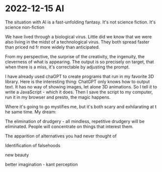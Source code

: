 # 2022-12-15 AI

The situation with AI is a fast-unfolding fantasy. It's not science fiction. It's science non-fiction

We have lived through a biological virus. Little did we know that we were also living in the midst of a technological virus. They both spread faster than priced nd fr more widely than anticipated. 

From my perspective, the surprise of the creativity, the ingenuity, the cleverness of what is appearing. The output is so precisely on target, that when there is a miss, it's correctable by adjusting the prompt.

I have already used chaGPT to create programs that run in my favorite 3D library. Here is the interesting thing: ChatGPT only knows how to output text. It has no way of showing images, let alone 3D animations. So I tell it to write a JavaScript - which it does. Then I save the script to my computer, run it in my browser and presto, the magic happens.

Where it's going to go mystifies me, but it's both scary and exhilarating at t he same time. My dream:

The elimination of drudgery - all mindless, repetitive drudgery will be eliminated. People will concentrate on things that interest them.

The apparition of alternatives you had never thought of

Identification of falsehoods

new beauty

better imagination - kant perception 
